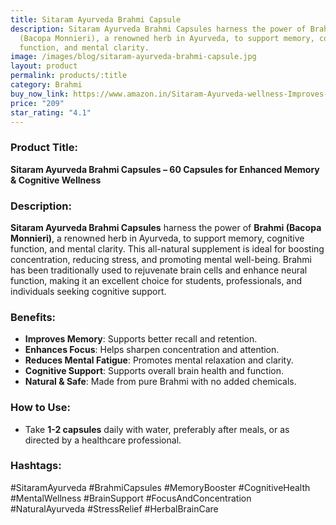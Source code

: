 ```yaml
---
title: Sitaram Ayurveda Brahmi Capsule
description: Sitaram Ayurveda Brahmi Capsules harness the power of Brahmi
  (Bacopa Monnieri), a renowned herb in Ayurveda, to support memory, cognitive
  function, and mental clarity.
image: /images/blog/sitaram-ayurveda-brahmi-capsule.jpg
layout: product
permalink: products/:title
category: Brahmi
buy_now_link: https://www.amazon.in/Sitaram-Ayurveda-wellness-Improves-Alertness/dp/B09KNHJRMQ/ref=sr_1_35?crid=U72N30JP0KKO&tag=ayushmonk-21
price: "209"
star_rating: "4.1"
---
```

### Product Title:
**Sitaram Ayurveda Brahmi Capsules – 60 Capsules for Enhanced Memory & Cognitive Wellness**

### Description:
**Sitaram Ayurveda Brahmi Capsules** harness the power of **Brahmi (Bacopa Monnieri)**, a renowned herb in Ayurveda, to support memory, cognitive function, and mental clarity. This all-natural supplement is ideal for boosting concentration, reducing stress, and promoting mental well-being. Brahmi has been traditionally used to rejuvenate brain cells and enhance neural function, making it an excellent choice for students, professionals, and individuals seeking cognitive support.

### Benefits:
- **Improves Memory**: Supports better recall and retention.
- **Enhances Focus**: Helps sharpen concentration and attention.
- **Reduces Mental Fatigue**: Promotes mental relaxation and clarity.
- **Cognitive Support**: Supports overall brain health and function.
- **Natural & Safe**: Made from pure Brahmi with no added chemicals.

### How to Use:
- Take **1-2 capsules** daily with water, preferably after meals, or as directed by a healthcare professional.

### Hashtags:
#SitaramAyurveda #BrahmiCapsules #MemoryBooster #CognitiveHealth #MentalWellness #BrainSupport #FocusAndConcentration #NaturalAyurveda #StressRelief #HerbalBrainCare
